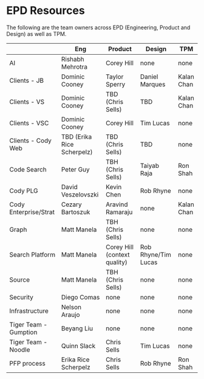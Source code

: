 # EPD Resources

The following are the team owners across EPD (Engineering, Product and Design)
as well as TPM.

|                       | Eng                        | Product                      | Design              | TPM        |
| --------------------- | -------------------------- | ---------------------------- | ------------------- | ---------- |
| AI                    | Rishabh Mehrotra           | Corey Hill                   | none                | none       |
| Clients - JB          | Dominic Cooney             | Taylor Sperry                | Daniel Marques      | Kalan Chan |
| Clients - VS          | Dominic Cooney             | TBD (Chris Sells)            | TBD                 | Kalan Chan |
| Clients - VSC         | Dominic Cooney             | Corey Hill                   | Tim Lucas           | none       |
| Clients - Cody Web    | TBD (Erika Rice Scherpelz) | TBD (Chris Sells)            | TBD                 | none       |
| Code Search           | Peter Guy                  | TBH (Chris Sells)            | Taiyab Raja         | Ron Shah   |
| Cody PLG              | David Veszelovszki         | Kevin Chen                   | Rob Rhyne           | none       |
| Cody Enterprise/Strat | Cezary Bartoszuk           | Aravind Ramaraju             | none                | Kalan Chan |
| Graph                 | Matt Manela                | TBH (Chris Sells)            | none                | none       |
| Search Platform       | Matt Manela                | Corey Hill (context quality) | Rob Rhyne/Tim Lucas | none       |
| Source                | Matt Manela                | TBH (Chris Sells)            | none                | none       |
| Security              | Diego Comas                | none                         | none                | none       |
| Infrastructure        | Nelson Araujo              | none                         | none                | none       |
| Tiger Team - Gumption | Beyang Liu                 | none                         | none                | none       |
| Tiger Team - Noodle   | Quinn Slack                | Chris Sells                  | Tim Lucas           | none       |
| PFP process           | Erika Rice Scherpelz       | Chris Sells                  | Rob Rhyne           | Ron Shah   |
